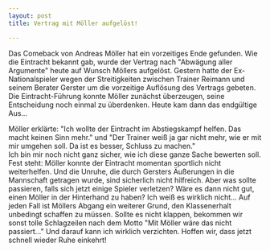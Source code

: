```yaml
---
layout: post
title: Vertrag mit Möller aufgelöst!

---
```


Das Comeback von Andreas Möller hat ein vorzeitiges Ende gefunden. Wie die Eintracht bekannt gab, wurde der Vertrag nach "Abwägung aller Argumente" heute auf Wunsch Möllers aufgelöst. Gestern hatte der Ex-Nationalspieler wegen der Streitigkeiten zwischen Trainer Reimann und seinem Berater Gerster um die vorzeitige Auflösung des Vertrags gebeten. Die Eintracht-Führung konnte Möller zunächst überzeugen, seine Entscheidung noch einmal zu überdenken. Heute kam dann das endgültige Aus...

Möller erklärte: "Ich wollte der Eintracht im Abstiegskampf helfen. Das macht keinen Sinn mehr." und "Der Trainer weiß ja gar nicht mehr, wie er mit mir umgehen soll. Da ist es besser, Schluss zu machen."  
Ich bin mir noch nicht ganz sicher, wie ich diese ganze Sache bewerten soll. Fest steht: Möller konnte der Eintracht momentan sportlich nicht weiterhelfen. Und die Unruhe, die durch Gersters Äußerungen in die Mannschaft getragen wurde, sind sicherlich nicht hilfreich. Aber was sollte passieren, falls sich jetzt einige Spieler verletzen? Wäre es dann nicht gut, einen Möller in der Hinterhand zu haben? Ich weiß es wirklich nicht... Auf jeden Fall ist Möllers Abgang ein weiterer Grund, den Klassenerhalt unbedingt schaffen zu müssen. Sollte es nicht klappen, bekommen wir sonst tolle Schlagzeilen nach dem Motto "Mit Möller wäre das nicht passiert..." Und darauf kann ich wirklich verzichten. Hoffen wir, dass jetzt schnell wieder Ruhe einkehrt!
